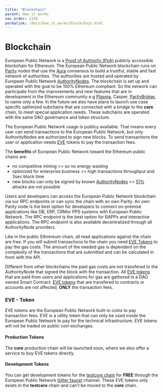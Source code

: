 ```yaml
---
title: "Blockchain"
parent: How it works
nav_order: 2150
permalink: /docs/how_it_works/blockchain.html
---
```


<!--
  TODO:
    - move EVE info into own section
    - links to explorer / status page?
-->

# Blockchain

European Public Network is a [Proof of Authority (PoA)](https://en.wikipedia.org/wiki/Proof-of-authority) publicly accessible blockchain for Ethereum. The European Public Network blockchain runs on [Parity](https://parity.io/) nodes that use the [Aura](https://wiki.parity.io/Aura.html) consensus to build a trustful, stable and fast network of authorities. The authorities are hosted and operated by European Public Network [AuthorityNodes](/docs/how_it_works/authoritynode.html). The blockchain is set up and operated with the goal to be 100% Ethereum compliant. So the network can participate from the improvements and new features that are in development in the Ethereum community e.g [Plasma](https://plasma.io/), Casper, [ParityBridge](https://github.com/paritytech/parity-bridge), to name only a few. In the future we also have plans to launch use case specific optimized subchains that are connected with a bridge to the **core** chain, to meet special application needs. These subchains are operated with the same DAO governance and token structure.

The European Public Network usage is publicy available. That means every user can send transactions to the European Public Network, but only AuthorityNodes are authorized to sign new blocks. To send transactions the user or application needs [EVE](/docs/other/glossary.html#e) tokens to pay the transaction fees.

The **benefits** of European Public Network toward the Ethereum public chains are:
* no competitive mining >> so no energy wasting
* optimized for enterprise business >> high transactions throughput and 3sec block time
* new blocks can only be signed by known [AuthorityNodes](/docs/how_it_works/authoritynode.html) >> [51%](https://learncryptography.com/cryptocurrency/51-attack) attacks are not possible

Users and developers can access the European Public Network blockchain via our RPC endpoints or can sync the chain with an own Parity. An own Parity node is the best option for developers to connect on-premise applications like DB, ERP, CRMor PPS systems with European Public Network. The RPC endpoint is the best option for ÐAPPs and interactive applications. The RPC endpoint is also available decentralized through all AuthorityNode providers.

Like in the public Ethrereum chain, all read applications against the chain are free. If you will submit transactions to the chain you need [EVE Tokens](/docs/other/glossary.html#e) to pay the gas costs. The amount of the needed gas is dependent on the complexity of the transactions that are submitted and can be calculated in front with the API.

Different from other blockchains the paid gas costs are not transfered to the AuthorityNode that signed the block with the transaction. All [EVE tokens](/docs/other/glossary.html#e) that are paid from users and applications for gas are gathered in a DAO owned Smart Contract. [EVE tokens](/docs/other/glossary.html#e) that are transfered to contracts or accounts are not affected, **ONLY** the transaction fees.


### EVE - Token

EVE tokens are the European Public Network built-in coins to pay transaction fees. EVE is a utility token that can only be used inside the European Public Network to pay for the technical infrastructure. EVE tokens will not be traded on public coin exchanges.

#### Production Tokens
The **core** production chain will be launched soon, where we also offer a service to buy EVE tokens directly.

#### Development Tokens
You can get development tokens for the [testcore chain](https://github.com/evannetwork/testcore-config) for **FREE** through the European Public Network [Gitter faucet](https://gitter.im/evannetwork/faucet) channel. These EVE tokens only exists in the **testcore** chain and can't be moved to the **core** chain.
